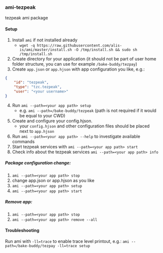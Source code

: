 ### ami-tezpeak

tezpeak ami package

#### Setup

1. Install `ami` if not installed already
    * `wget -q https://raw.githubusercontent.com/alis-is/ami/master/install.sh -O /tmp/install.sh && sudo sh /tmp/install.sh `
2. Create directory for your application (it should not be part of user home folder structure, you can use for example `/bake-buddy/tezpay`)
3. Create `app.json` or `app.hjson` with app configuration you like, e.g.:
```json
{
    "id": "tezpeak",
    "type": "tzc.tezpeak",
    "user": "<your username>"
}
```
4. Run `ami --path=<your app path> setup`
   * e.g. `ami --path=/bake-buddy/tezpeak` (path is not required if it would be equal to your CWD)
5. Create and configure your config.hjson.
	- your `config.hjson` and other configuration files should be placed next to `app.hjson`
6. Run `ami --path=<your app path> --help` to investigate available commands
7. Start tezpeak services with `ami --path=<your app path> start`
8. Check info about the tezpeak services `ami --path=<your app path> info`

##### Package configuration change: 
1. `ami --path=<your app path> stop`
2. change app.json or app.hjson as you like
3. `ami --path=<your app path> setup`
4. `ami --path=<your app path> start`

##### Remove app: 
1. `ami --path=<your app path> stop`
2. `ami --path=<your app path> remove --all`

#### Troubleshooting 

Run ami with `-ll=trace` to enable trace level printout, e.g.:
`ami --path=/bake-buddy/tezpay -ll=trace setup`